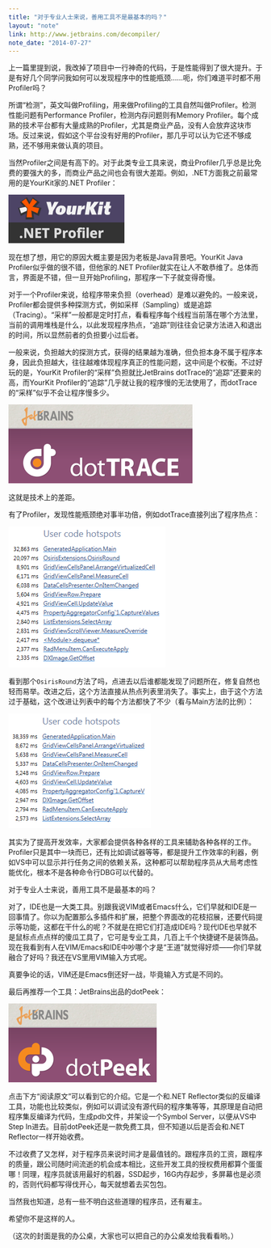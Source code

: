 ```yaml
---
title: "对于专业人士来说，善用工具不是最基本的吗？"
layout: "note"
link: http://www.jetbrains.com/decompiler/
note_date: "2014-07-27"
---
```


上一篇里提到说，我改掉了项目中一行神奇的代码，于是性能得到了很大提升。于是有好几个同学问我如何可以发现程序中的性能瓶颈……呃，你们难道平时都不用Profiler吗？

所谓“检测”，英文叫做Profiling，用来做Profiling的工具自然叫做Profiler。检测性能问题有Performance Profiler，检测内存问题则有Memory Profiler。每个成熟的技术平台都有大量成熟的Profiler，尤其是商业产品，没有人会放弃这块市场。反过来说，假如这个平台没有好用的Profiler，那几乎可以认为它还不够成熟，还不够用来做认真的项目。

当然Profiler之间是有高下的。对于此类专业工具来说，商业Profiler几乎总是比免费的要强大的多，而商业产品之间也会有很大差距。例如，.NET方面我之前最常用的是YourKit家的.NET Profiler：

<img src="1.png" />

现在想了想，用它的原因大概主要是因为老板是Java背景吧。YourKit Java Profiler似乎做的很不错，但他家的.NET Profiler就实在让人不敢恭维了。总体而言，界面是不错，但一旦开始Profiling，那程序一下子就变得奇慢。

对于一个Profiler来说，给程序带来负担（overhead）是难以避免的。一般来说，Profiler都会提供多种探测方式，例如采样（Sampling）或是追踪（Tracing）。“采样”一般都是定时打点，看看程序每个线程当前落在哪个方法里，当前的调用堆栈是什么，以此发现程序热点，“追踪”则往往会记录方法进入和退出的时间，所以显然前者的负担要小过后者。

一般来说，负担越大的探测方式，获得的结果越为准确，但负担本身不属于程序本身，因此负担越大，往往越难体现程序真正的性能问题，这中间是个权衡。不过好玩的是，YourKit Profiler的“采样”负担就比JetBrains dotTrace的“追踪”还要来的高，而YourKit Profiler的“追踪”几乎就让我的程序慢的无法使用了，而dotTrace的“采样”似乎不会让程序慢多少。

<img src="2.png" />

这就是技术上的差距。

有了Profiler，发现性能瓶颈绝对事半功倍，例如dotTrace直接列出了程序热点：

<img src="3.png" />

看到那个`OsirisRound`方法了吗，点进去以后谁都能发现了问题所在，修复自然也轻而易举。改进之后，这个方法直接从热点列表里消失了。事实上，由于这个方法过于基础，这个改进让列表中的每个方法都快了不少（看与Main方法的比例）：

<img src="4.png" />

其实为了提高开发效率，大家都会提供各种各样的工具来辅助各种各样的工作。Profiler只是其中一块而已，还有比如调试器等等，都是提升工作效率的利器，例如VS中可以显示并行任务之间的依赖关系，这种都可以帮助程序员从大局考虑性能优化，根本不是各种命令行DBG可以代替的。

对于专业人士来说，善用工具不是最基本的吗？

对了，IDE也是一大类工具。别跟我说VIM或者Emacs什么，它们早就和IDE是一回事情了。你以为配置那么多插件和扩展，把整个界面改的花枝招展，还要代码提示等功能，这都在干什么的呢？不就是在把它们打造成IDE吗？现代IDE也早就不是鼠标点点点样的傻瓜工具了，它可是专业工具，几百上千个快捷键不是装饰品。现在我看到有人在VIM/Emacs和IDE中吵哪个才是“王道”就觉得好烦——你们早就融合了好吗？我还在VS里用VIM输入方式呢。

真要争论的话，VIM还是Emacs倒还好一战，毕竟输入方式是不同的。

最后再推荐一个工具：JetBrains出品的dotPeek：

<img src="5.png" />

点击下方“阅读原文”可以看到它的介绍。它是一个和.NET Reflector类似的反编译工具，功能也比较类似，例如可以调试没有源代码的程序集等等，其原理是自动把程序集反编译为代码，生成pdb文件，并架设一个Symbol Server，以便从VS中Step In进去。目前dotPeek还是一款免费工具，但不知道以后是否会和.NET Reflector一样开始收费。

不过收费了又怎样，对于程序员来说时间才是最值钱的。跟程序员的工资，跟程序的质量，跟公司随时间流逝的机会成本相比，这些开发工具的授权费用都算个蛋蛋哪！同理，程序员就该用最好的机器，SSD起步，16G内存起步，多屏幕也是必须的，否则代码都写得伐开心，每天就想着去买包包。

当然我也知道，总有一些不明白这些道理的程序员，还有雇主。

希望你不是这样的人。

（这次的封面是我的办公桌，大家也可以把自己的办公桌发给我看看哟。）